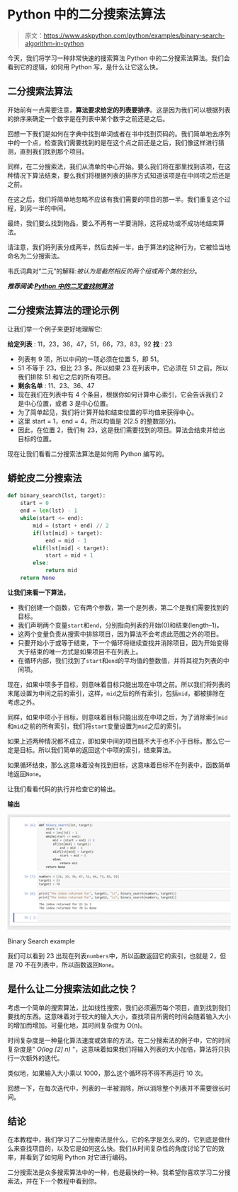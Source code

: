 # Python 中的二分搜索法算法

> 原文：<https://www.askpython.com/python/examples/binary-search-algorithm-in-python>

今天，我们将学习一种非常快速的搜索算法 Python 中的二分搜索法算法。我们会看到它的逻辑，如何用 Python 写，是什么让它这么快。

## 二分搜索法算法

开始前有一点需要注意，**算法要求给定的列表要排序**。这是因为我们可以根据列表的排序来确定一个数字是在列表中某个数字之前还是之后。

回想一下我们是如何在字典中找到单词或者在书中找到页码的。我们简单地去序列中的一个点，检查我们需要找到的是在这个点之前还是之后，我们像这样进行猜测，直到我们找到那个项目。

同样，在二分搜索法，我们从清单的中心开始。要么我们将在那里找到该项，在这种情况下算法结束，要么我们将根据列表的排序方式知道该项是在中间项之后还是之前。

在这之后，我们将简单地忽略不应该有我们需要的项目的那一半。我们重复这个过程，到另一半的中间。

最终，我们要么找到物品，要么不再有一半要消除，这将成功或不成功地结束算法。

请注意，我们将列表分成两半，然后去掉一半，由于算法的这种行为，它被恰当地命名为二分搜索法。

韦氏词典对“二元”的解释:*被认为是截然相反的两个组或两个类的划分*。

***推荐阅读:[Python 中的二叉查找树算法](https://www.askpython.com/python/examples/binary-search-tree)***

## 二分搜索法算法的理论示例

让我们举一个例子来更好地理解它:

**给定列表** : 11，23，36，47，51，66，73，83，92
**找** : 23

*   列表有 9 项，所以中间的一项必须在位置 5，即 51。
*   51 不等于 23，但比 23 多。所以如果 23 在列表中，它必须在 51 之前。所以我们排除 51 和它之后的所有项目。
*   **剩余名单** : 11、23、36、47
*   现在我们在列表中有 4 个条目，根据你如何计算中心索引，它会告诉我们 2 是中心位置，或者 3 是中心位置。
*   为了简单起见，我们将计算开始和结束位置的平均值来获得中心。
*   这里 start = 1，end = 4，所以均值是 2(2.5 的整数部分)。
*   因此，在位置 2，我们有 23，这是我们需要找到的项目。算法会结束并给出目标的位置。

现在让我们看看二分搜索法算法是如何用 Python 编写的。

## 蟒蛇皮二分搜索法

```py
def binary_search(lst, target):
    start = 0
    end = len(lst) - 1
    while(start <= end):
        mid = (start + end) // 2
        if(lst[mid] > target):
            end = mid - 1
        elif(lst[mid] < target):
            start = mid + 1
        else:
            return mid
    return None

```

**让我们来看一下算法，**

*   我们创建一个函数，它有两个参数，第一个是列表，第二个是我们需要找到的目标。
*   我们声明两个变量`start`和`end`，分别指向列表的开始(0)和结束(length–1)。
*   这两个变量负责从搜索中排除项目，因为算法不会考虑此范围之外的项目。
*   只要开始小于或等于结束，下一个循环将继续查找并消除项目，因为开始变得大于结束的唯一方式是如果项目不在列表上。
*   在循环内部，我们找到了`start`和`end`的平均值的整数值，并将其视为列表的中间项。

现在，如果中项多于目标，则意味着目标只能出现在中项之前。所以我们将列表的末尾设置为中间之前的索引，这样，`mid`之后的所有索引，包括`mid`，都被排除在考虑之外。

同样，如果中项小于目标，则意味着目标只能出现在中项之后，为了消除索引`mid`和`mid`之前的所有索引，我们将`start`变量设置为`mid`之后的索引。

如果上述两种情况都不成立，即如果中间的项目既不大于也不小于目标，那么它一定是目标。所以我们简单的返回这个中项的索引，结束算法。

如果循环结束，那么这意味着没有找到目标，这意味着目标不在列表中，函数简单地返回`None`。

让我们看看代码的执行并检查它的输出。

**输出**

![Binary Search Python Example](img/155707db5d0b4641e085c715639a9122.png)

Binary Search example

我们可以看到 23 出现在列表`numbers`中，所以函数返回它的索引，也就是 2，但是 70 不在列表中，所以函数返回`None`。

## 是什么让二分搜索法如此之快？

考虑一个简单的搜索算法，比如线性搜索，我们必须遍历每个项目，直到找到我们要找的东西。这意味着对于较大的输入大小，查找项目所需的时间会随着输入大小的增加而增加。可量化地，其时间复杂度为 O(n)。

时间复杂度是一种量化算法速度或效率的方法。在二分搜索法的例子中，它的时间复杂度是" *O(log [2] n)* "，这意味着如果我们将输入列表的大小加倍，算法将只执行一次额外的迭代。

类似地，如果输入大小乘以 1000，那么这个循环将不得不再运行 10 次。

回想一下，在每次迭代中，列表的一半被消除，所以消除整个列表并不需要很长时间。

## 结论

在本教程中，我们学习了二分搜索法是什么，它的名字是怎么来的，它到底是做什么来查找项目的，以及它是如何这么快。我们从时间复杂性的角度讨论了它的效率，并看到了如何用 Python 对它进行编码。

二分搜索法是众多搜索算法中的一种，也是最快的一种。我希望你喜欢学习二分搜索法，并在下一个教程中看到你。